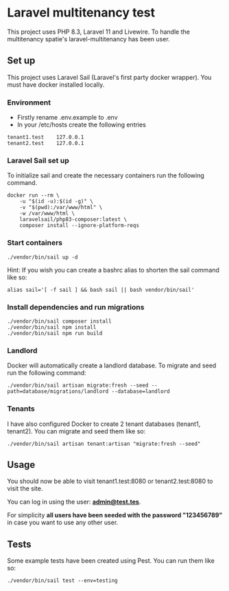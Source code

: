 # Laravel multitenancy test

This project uses PHP 8.3, Laravel 11 and Livewire. To handle the multitenancy spatie's laravel-multitenancy has been user.

## Set up

This project uses Laravel Sail (Laravel's first party docker wrapper). You must have docker installed locally.

### Environment

- Firstly rename .env.example to .env
- In your /etc/hosts create the following entries

```
tenant1.test    127.0.0.1
tenant2.test    127.0.0.1
```

### Laravel Sail set up

To initialize sail and create the necessary containers run the following command.

```
docker run --rm \
    -u "$(id -u):$(id -g)" \
    -v "$(pwd):/var/www/html" \
    -w /var/www/html \
    laravelsail/php83-composer:latest \
    composer install --ignore-platform-reqs
```

### Start containers

```
./vendor/bin/sail up -d
```

Hint: If you wish you can create a bashrc alias to shorten the sail command like so:

```
alias sail='[ -f sail ] && bash sail || bash vendor/bin/sail'
```

### Install dependencies and run migrations

```
./vendor/bin/sail composer install
./vendor/bin/sail npm install
./vendor/bin/sail npm run build
```

### Landlord

Docker will automatically create a landlord database. To migrate and seed run the following command:

```
./vendor/bin/sail artisan migrate:fresh --seed --path=database/migrations/landlord --database=landlord
```

### Tenants

I have also configured Docker to create 2 tenant databases (tenant1, tenant2). You can migrate and seed them like so:

```
./vendor/bin/sail artisan tenant:artisan "migrate:fresh --seed"
```

## Usage 

You should now be able to visit tenant1.test:8080 or tenant2.test:8080 to visit the site.

You can log in using the user: **admin@test.tes**.

For simplicity **all users have been seeded with the password "123456789"** in case you want to use any other user.


## Tests

Some example tests have been created using Pest. You can run them like so:

```
./vendor/bin/sail test --env=testing
```
